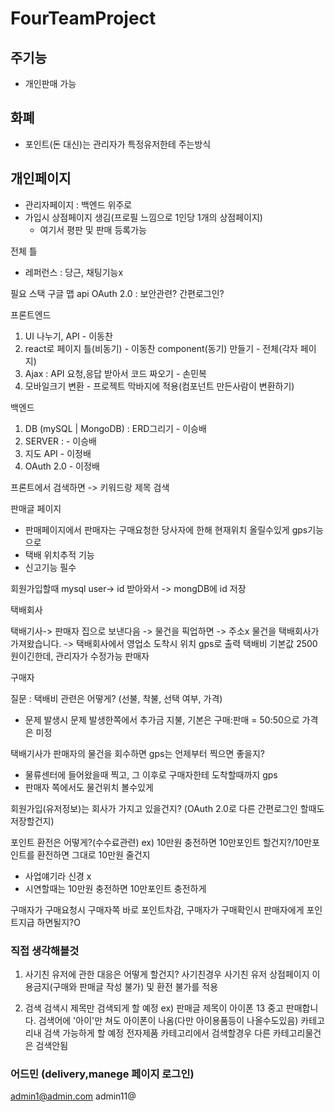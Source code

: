 # FourTeamProject

## 주기능

- 개인판매 가능

## 화폐

- 포인트(돈 대신)는 관리자가 특정유저한테 주는방식

## 개인페이지

- 관리자페이지 : 백엔드 위주로
- 가입시 상점페이지 생김(프로필 느낌으로 1인당 1개의 상점페이지)
  - 여기서 평판 및 판매 등록가능

전체 틀

- 레퍼런스 : 당근, 채팅기능x

필요 스택
구글 맵 api
OAuth 2.0 : 보안관련? 간편로그인?

프론트엔드

1. UI 나누기, API - 이동찬
2. react로 페이지 틀(비동기) - 이동찬
   component(동기) 만들기 - 전체(각자 페이지)
3. Ajax : API 요청,응답 받아서 코드 짜오기 - 손민복
4. 모바일크기 변환 - 프로젝트 막바지에 적용(컴포넌트 만든사람이 변환하기)

백엔드

1. DB (mySQL | MongoDB) : ERD그리기 - 이승배
2. SERVER : - 이승배
3. 지도 API - 이정배
4. OAuth 2.0 - 이정배

프론트에서 검색하면 -> 키워드랑 제목 검색

판매글 페이지

- 판매페이지에서 판매자는 구매요청한 당사자에 한해 현재위치 올릴수있게 gps기능으로
- 택배 위치추적 기능
- 신고기능 필수

회원가입할때 mysql user-> id 받아와서 -> mongDB에 id 저장

택배회사

택배기사-> 판매자 집으로 보낸다음 -> 물건을 픽업하면 -> 주소x 물건을 택배회사가 가져왔습니다. -> 택배회사에서 영업소 도착시 위치 gps로 출력
택배비 기본값 2500원이긴한데, 관리자가 수정가능
판매자

구매자

질문 : 택배비 관련은 어떻게? (선불, 착불, 선택 여부, 가격)

- 문제 발생시 문제 발생한쪽에서 추가금 지불, 기본은 구매:판매 = 50:50으로 가격은 미정

택배기사가 판매자의 물건을 회수하면 gps는 언제부터 찍으면 좋을지?

- 물류센터에 들어왔을때 찍고, 그 이후로 구매자한테 도착할때까지 gps
- 판매자 쪽에서도 물건위치 볼수있게

회원가입(유저정보)는 회사가 가지고 있을건지? (OAuth 2.0로 다른 간편로그인 할때도 저장할건지)

포인트 환전은 어떻게?(수수료관련) ex) 10만원 충전하면 10만포인트 할건지?/10만포인트를 환전하면 그대로 10만원 줄건지

- 사업얘기라 신경 x
- 시연할때는 10만원 충전하면 10만포인트 충전하게

구매자가 구매요청시 구매자쪽 바로 포인트차감, 구매자가 구매확인시 판매자에게 포인트지급 하면될지?O

### 직접 생각해볼것

1. 사기친 유저에 관한 대응은 어떻게 할건지?
   사기친경우 사기친 유저 상점페이지 이용금지(구매와 판매글 작성 불가) 및 환전 불가를 적용

2. 검색
   검색시 제목만 검색되게 할 예정
   ex) 판매글 제목이 아이폰 13 중고 판매합니다.
   검색어에 '아이'만 쳐도 아이폰이 나옴(다만 아이용품등이 나올수도있음)
   카테고리내 검색 가능하게 할 예정
   전자제품 카테고리에서 검색할경우 다른 카테고리물건은 검색안됨

### 어드민 (delivery,manege 페이지 로그인)

admin1@admin.com
admin11@
